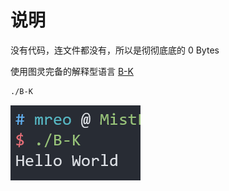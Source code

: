 # 说明

没有代码，连文件都没有，所以是彻彻底底的 0 Bytes

使用图灵完备的解释型语言 [B-K](https://github.com/MistEO/B-K)

```bash
./B-K
```

![screencap](screencap.png)

